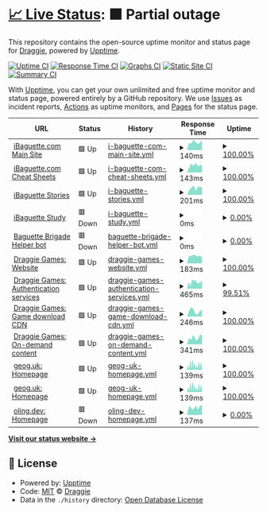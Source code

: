 # [📈 Live Status](https://status.mon.ibaguette.com): <!--live status--> **🟧 Partial outage**

This repository contains the open-source uptime monitor and status page for [Draggie](ibaguette.com), powered by [Upptime](https://github.com/upptime/upptime).

[![Uptime CI](https://github.com/Draggie306/UptimeStatus/workflows/Uptime%20CI/badge.svg)](https://github.com/Draggie306/UptimeStatus/actions?query=workflow%3A%22Uptime+CI%22)
[![Response Time CI](https://github.com/Draggie306/UptimeStatus/workflows/Response%20Time%20CI/badge.svg)](https://github.com/Draggie306/UptimeStatus/actions?query=workflow%3A%22Response+Time+CI%22)
[![Graphs CI](https://github.com/Draggie306/UptimeStatus/workflows/Graphs%20CI/badge.svg)](https://github.com/Draggie306/UptimeStatus/actions?query=workflow%3A%22Graphs+CI%22)
[![Static Site CI](https://github.com/Draggie306/UptimeStatus/workflows/Static%20Site%20CI/badge.svg)](https://github.com/Draggie306/UptimeStatus/actions?query=workflow%3A%22Static+Site+CI%22)
[![Summary CI](https://github.com/Draggie306/UptimeStatus/workflows/Summary%20CI/badge.svg)](https://github.com/Draggie306/UptimeStatus/actions?query=workflow%3A%22Summary+CI%22)

With [Upptime](https://upptime.js.org), you can get your own unlimited and free uptime monitor and status page, powered entirely by a GitHub repository. We use [Issues](https://github.com/Draggie306/UptimeStatus/issues) as incident reports, [Actions](https://github.com/Draggie306/UptimeStatus/actions) as uptime monitors, and [Pages](https://status.mon.ibaguette.com) for the status page.

<!--start: status pages-->
<!-- This summary is generated by Upptime (https://github.com/upptime/upptime) -->
<!-- Do not edit this manually, your changes will be overwritten -->
<!-- prettier-ignore -->
| URL | Status | History | Response Time | Uptime |
| --- | ------ | ------- | ------------- | ------ |
| <img alt="" src="https://www.ibaguette.com/favicon.ico" height="13"> [iBaguette.com Main Site](https://www.ibaguette.com) | 🟩 Up | [i-baguette-com-main-site.yml](https://github.com/Draggie306/UptimeStatus/commits/HEAD/history/i-baguette-com-main-site.yml) | <details><summary><img alt="Response time graph" src="./graphs/i-baguette-com-main-site/response-time-week.png" height="20"> 140ms</summary><br><a href="https://status.ibaguette.com/history/i-baguette-com-main-site"><img alt="Response time 147" src="https://img.shields.io/endpoint?url=https%3A%2F%2Fraw.githubusercontent.com%2FDraggie306%2FUptimeStatus%2FHEAD%2Fapi%2Fi-baguette-com-main-site%2Fresponse-time.json"></a><br><a href="https://status.ibaguette.com/history/i-baguette-com-main-site"><img alt="24-hour response time 173" src="https://img.shields.io/endpoint?url=https%3A%2F%2Fraw.githubusercontent.com%2FDraggie306%2FUptimeStatus%2FHEAD%2Fapi%2Fi-baguette-com-main-site%2Fresponse-time-day.json"></a><br><a href="https://status.ibaguette.com/history/i-baguette-com-main-site"><img alt="7-day response time 140" src="https://img.shields.io/endpoint?url=https%3A%2F%2Fraw.githubusercontent.com%2FDraggie306%2FUptimeStatus%2FHEAD%2Fapi%2Fi-baguette-com-main-site%2Fresponse-time-week.json"></a><br><a href="https://status.ibaguette.com/history/i-baguette-com-main-site"><img alt="30-day response time 206" src="https://img.shields.io/endpoint?url=https%3A%2F%2Fraw.githubusercontent.com%2FDraggie306%2FUptimeStatus%2FHEAD%2Fapi%2Fi-baguette-com-main-site%2Fresponse-time-month.json"></a><br><a href="https://status.ibaguette.com/history/i-baguette-com-main-site"><img alt="1-year response time 144" src="https://img.shields.io/endpoint?url=https%3A%2F%2Fraw.githubusercontent.com%2FDraggie306%2FUptimeStatus%2FHEAD%2Fapi%2Fi-baguette-com-main-site%2Fresponse-time-year.json"></a></details> | <details><summary><a href="https://status.ibaguette.com/history/i-baguette-com-main-site">100.00%</a></summary><a href="https://status.ibaguette.com/history/i-baguette-com-main-site"><img alt="All-time uptime 99.75%" src="https://img.shields.io/endpoint?url=https%3A%2F%2Fraw.githubusercontent.com%2FDraggie306%2FUptimeStatus%2FHEAD%2Fapi%2Fi-baguette-com-main-site%2Fuptime.json"></a><br><a href="https://status.ibaguette.com/history/i-baguette-com-main-site"><img alt="24-hour uptime 100.00%" src="https://img.shields.io/endpoint?url=https%3A%2F%2Fraw.githubusercontent.com%2FDraggie306%2FUptimeStatus%2FHEAD%2Fapi%2Fi-baguette-com-main-site%2Fuptime-day.json"></a><br><a href="https://status.ibaguette.com/history/i-baguette-com-main-site"><img alt="7-day uptime 100.00%" src="https://img.shields.io/endpoint?url=https%3A%2F%2Fraw.githubusercontent.com%2FDraggie306%2FUptimeStatus%2FHEAD%2Fapi%2Fi-baguette-com-main-site%2Fuptime-week.json"></a><br><a href="https://status.ibaguette.com/history/i-baguette-com-main-site"><img alt="30-day uptime 100.00%" src="https://img.shields.io/endpoint?url=https%3A%2F%2Fraw.githubusercontent.com%2FDraggie306%2FUptimeStatus%2FHEAD%2Fapi%2Fi-baguette-com-main-site%2Fuptime-month.json"></a><br><a href="https://status.ibaguette.com/history/i-baguette-com-main-site"><img alt="1-year uptime 99.34%" src="https://img.shields.io/endpoint?url=https%3A%2F%2Fraw.githubusercontent.com%2FDraggie306%2FUptimeStatus%2FHEAD%2Fapi%2Fi-baguette-com-main-site%2Fuptime-year.json"></a></details>
| <img alt="" src="https://icons.duckduckgo.com/ip3/ibaguette.com.ico" height="13"> [iBaguette.com Cheat Sheets](https://ibaguette.com/cheatsheets) | 🟩 Up | [i-baguette-com-cheat-sheets.yml](https://github.com/Draggie306/UptimeStatus/commits/HEAD/history/i-baguette-com-cheat-sheets.yml) | <details><summary><img alt="Response time graph" src="./graphs/i-baguette-com-cheat-sheets/response-time-week.png" height="20"> 143ms</summary><br><a href="https://status.ibaguette.com/history/i-baguette-com-cheat-sheets"><img alt="Response time 181" src="https://img.shields.io/endpoint?url=https%3A%2F%2Fraw.githubusercontent.com%2FDraggie306%2FUptimeStatus%2FHEAD%2Fapi%2Fi-baguette-com-cheat-sheets%2Fresponse-time.json"></a><br><a href="https://status.ibaguette.com/history/i-baguette-com-cheat-sheets"><img alt="24-hour response time 152" src="https://img.shields.io/endpoint?url=https%3A%2F%2Fraw.githubusercontent.com%2FDraggie306%2FUptimeStatus%2FHEAD%2Fapi%2Fi-baguette-com-cheat-sheets%2Fresponse-time-day.json"></a><br><a href="https://status.ibaguette.com/history/i-baguette-com-cheat-sheets"><img alt="7-day response time 143" src="https://img.shields.io/endpoint?url=https%3A%2F%2Fraw.githubusercontent.com%2FDraggie306%2FUptimeStatus%2FHEAD%2Fapi%2Fi-baguette-com-cheat-sheets%2Fresponse-time-week.json"></a><br><a href="https://status.ibaguette.com/history/i-baguette-com-cheat-sheets"><img alt="30-day response time 182" src="https://img.shields.io/endpoint?url=https%3A%2F%2Fraw.githubusercontent.com%2FDraggie306%2FUptimeStatus%2FHEAD%2Fapi%2Fi-baguette-com-cheat-sheets%2Fresponse-time-month.json"></a><br><a href="https://status.ibaguette.com/history/i-baguette-com-cheat-sheets"><img alt="1-year response time 181" src="https://img.shields.io/endpoint?url=https%3A%2F%2Fraw.githubusercontent.com%2FDraggie306%2FUptimeStatus%2FHEAD%2Fapi%2Fi-baguette-com-cheat-sheets%2Fresponse-time-year.json"></a></details> | <details><summary><a href="https://status.ibaguette.com/history/i-baguette-com-cheat-sheets">100.00%</a></summary><a href="https://status.ibaguette.com/history/i-baguette-com-cheat-sheets"><img alt="All-time uptime 100.00%" src="https://img.shields.io/endpoint?url=https%3A%2F%2Fraw.githubusercontent.com%2FDraggie306%2FUptimeStatus%2FHEAD%2Fapi%2Fi-baguette-com-cheat-sheets%2Fuptime.json"></a><br><a href="https://status.ibaguette.com/history/i-baguette-com-cheat-sheets"><img alt="24-hour uptime 100.00%" src="https://img.shields.io/endpoint?url=https%3A%2F%2Fraw.githubusercontent.com%2FDraggie306%2FUptimeStatus%2FHEAD%2Fapi%2Fi-baguette-com-cheat-sheets%2Fuptime-day.json"></a><br><a href="https://status.ibaguette.com/history/i-baguette-com-cheat-sheets"><img alt="7-day uptime 100.00%" src="https://img.shields.io/endpoint?url=https%3A%2F%2Fraw.githubusercontent.com%2FDraggie306%2FUptimeStatus%2FHEAD%2Fapi%2Fi-baguette-com-cheat-sheets%2Fuptime-week.json"></a><br><a href="https://status.ibaguette.com/history/i-baguette-com-cheat-sheets"><img alt="30-day uptime 100.00%" src="https://img.shields.io/endpoint?url=https%3A%2F%2Fraw.githubusercontent.com%2FDraggie306%2FUptimeStatus%2FHEAD%2Fapi%2Fi-baguette-com-cheat-sheets%2Fuptime-month.json"></a><br><a href="https://status.ibaguette.com/history/i-baguette-com-cheat-sheets"><img alt="1-year uptime 100.00%" src="https://img.shields.io/endpoint?url=https%3A%2F%2Fraw.githubusercontent.com%2FDraggie306%2FUptimeStatus%2FHEAD%2Fapi%2Fi-baguette-com-cheat-sheets%2Fuptime-year.json"></a></details>
| <img alt="" src="https://icons.duckduckgo.com/ip3/stories.ibaguette.com.ico" height="13"> [iBaguette Stories](https://stories.ibaguette.com) | 🟩 Up | [i-baguette-stories.yml](https://github.com/Draggie306/UptimeStatus/commits/HEAD/history/i-baguette-stories.yml) | <details><summary><img alt="Response time graph" src="./graphs/i-baguette-stories/response-time-week.png" height="20"> 201ms</summary><br><a href="https://status.ibaguette.com/history/i-baguette-stories"><img alt="Response time 187" src="https://img.shields.io/endpoint?url=https%3A%2F%2Fraw.githubusercontent.com%2FDraggie306%2FUptimeStatus%2FHEAD%2Fapi%2Fi-baguette-stories%2Fresponse-time.json"></a><br><a href="https://status.ibaguette.com/history/i-baguette-stories"><img alt="24-hour response time 217" src="https://img.shields.io/endpoint?url=https%3A%2F%2Fraw.githubusercontent.com%2FDraggie306%2FUptimeStatus%2FHEAD%2Fapi%2Fi-baguette-stories%2Fresponse-time-day.json"></a><br><a href="https://status.ibaguette.com/history/i-baguette-stories"><img alt="7-day response time 201" src="https://img.shields.io/endpoint?url=https%3A%2F%2Fraw.githubusercontent.com%2FDraggie306%2FUptimeStatus%2FHEAD%2Fapi%2Fi-baguette-stories%2Fresponse-time-week.json"></a><br><a href="https://status.ibaguette.com/history/i-baguette-stories"><img alt="30-day response time 199" src="https://img.shields.io/endpoint?url=https%3A%2F%2Fraw.githubusercontent.com%2FDraggie306%2FUptimeStatus%2FHEAD%2Fapi%2Fi-baguette-stories%2Fresponse-time-month.json"></a><br><a href="https://status.ibaguette.com/history/i-baguette-stories"><img alt="1-year response time 187" src="https://img.shields.io/endpoint?url=https%3A%2F%2Fraw.githubusercontent.com%2FDraggie306%2FUptimeStatus%2FHEAD%2Fapi%2Fi-baguette-stories%2Fresponse-time-year.json"></a></details> | <details><summary><a href="https://status.ibaguette.com/history/i-baguette-stories">100.00%</a></summary><a href="https://status.ibaguette.com/history/i-baguette-stories"><img alt="All-time uptime 100.00%" src="https://img.shields.io/endpoint?url=https%3A%2F%2Fraw.githubusercontent.com%2FDraggie306%2FUptimeStatus%2FHEAD%2Fapi%2Fi-baguette-stories%2Fuptime.json"></a><br><a href="https://status.ibaguette.com/history/i-baguette-stories"><img alt="24-hour uptime 100.00%" src="https://img.shields.io/endpoint?url=https%3A%2F%2Fraw.githubusercontent.com%2FDraggie306%2FUptimeStatus%2FHEAD%2Fapi%2Fi-baguette-stories%2Fuptime-day.json"></a><br><a href="https://status.ibaguette.com/history/i-baguette-stories"><img alt="7-day uptime 100.00%" src="https://img.shields.io/endpoint?url=https%3A%2F%2Fraw.githubusercontent.com%2FDraggie306%2FUptimeStatus%2FHEAD%2Fapi%2Fi-baguette-stories%2Fuptime-week.json"></a><br><a href="https://status.ibaguette.com/history/i-baguette-stories"><img alt="30-day uptime 100.00%" src="https://img.shields.io/endpoint?url=https%3A%2F%2Fraw.githubusercontent.com%2FDraggie306%2FUptimeStatus%2FHEAD%2Fapi%2Fi-baguette-stories%2Fuptime-month.json"></a><br><a href="https://status.ibaguette.com/history/i-baguette-stories"><img alt="1-year uptime 100.00%" src="https://img.shields.io/endpoint?url=https%3A%2F%2Fraw.githubusercontent.com%2FDraggie306%2FUptimeStatus%2FHEAD%2Fapi%2Fi-baguette-stories%2Fuptime-year.json"></a></details>
| <img alt="" src="https://icons.duckduckgo.com/ip3/study.ibaguette.com.ico" height="13"> [iBaguette Study](https://study.ibaguette.com) | 🟥 Down | [i-baguette-study.yml](https://github.com/Draggie306/UptimeStatus/commits/HEAD/history/i-baguette-study.yml) | <details><summary><img alt="Response time graph" src="./graphs/i-baguette-study/response-time-week.png" height="20"> 0ms</summary><br><a href="https://status.ibaguette.com/history/i-baguette-study"><img alt="Response time 0" src="https://img.shields.io/endpoint?url=https%3A%2F%2Fraw.githubusercontent.com%2FDraggie306%2FUptimeStatus%2FHEAD%2Fapi%2Fi-baguette-study%2Fresponse-time.json"></a><br><a href="https://status.ibaguette.com/history/i-baguette-study"><img alt="24-hour response time 0" src="https://img.shields.io/endpoint?url=https%3A%2F%2Fraw.githubusercontent.com%2FDraggie306%2FUptimeStatus%2FHEAD%2Fapi%2Fi-baguette-study%2Fresponse-time-day.json"></a><br><a href="https://status.ibaguette.com/history/i-baguette-study"><img alt="7-day response time 0" src="https://img.shields.io/endpoint?url=https%3A%2F%2Fraw.githubusercontent.com%2FDraggie306%2FUptimeStatus%2FHEAD%2Fapi%2Fi-baguette-study%2Fresponse-time-week.json"></a><br><a href="https://status.ibaguette.com/history/i-baguette-study"><img alt="30-day response time 0" src="https://img.shields.io/endpoint?url=https%3A%2F%2Fraw.githubusercontent.com%2FDraggie306%2FUptimeStatus%2FHEAD%2Fapi%2Fi-baguette-study%2Fresponse-time-month.json"></a><br><a href="https://status.ibaguette.com/history/i-baguette-study"><img alt="1-year response time 0" src="https://img.shields.io/endpoint?url=https%3A%2F%2Fraw.githubusercontent.com%2FDraggie306%2FUptimeStatus%2FHEAD%2Fapi%2Fi-baguette-study%2Fresponse-time-year.json"></a></details> | <details><summary><a href="https://status.ibaguette.com/history/i-baguette-study">0.00%</a></summary><a href="https://status.ibaguette.com/history/i-baguette-study"><img alt="All-time uptime 0.00%" src="https://img.shields.io/endpoint?url=https%3A%2F%2Fraw.githubusercontent.com%2FDraggie306%2FUptimeStatus%2FHEAD%2Fapi%2Fi-baguette-study%2Fuptime.json"></a><br><a href="https://status.ibaguette.com/history/i-baguette-study"><img alt="24-hour uptime 0.00%" src="https://img.shields.io/endpoint?url=https%3A%2F%2Fraw.githubusercontent.com%2FDraggie306%2FUptimeStatus%2FHEAD%2Fapi%2Fi-baguette-study%2Fuptime-day.json"></a><br><a href="https://status.ibaguette.com/history/i-baguette-study"><img alt="7-day uptime 0.00%" src="https://img.shields.io/endpoint?url=https%3A%2F%2Fraw.githubusercontent.com%2FDraggie306%2FUptimeStatus%2FHEAD%2Fapi%2Fi-baguette-study%2Fuptime-week.json"></a><br><a href="https://status.ibaguette.com/history/i-baguette-study"><img alt="30-day uptime 1.38%" src="https://img.shields.io/endpoint?url=https%3A%2F%2Fraw.githubusercontent.com%2FDraggie306%2FUptimeStatus%2FHEAD%2Fapi%2Fi-baguette-study%2Fuptime-month.json"></a><br><a href="https://status.ibaguette.com/history/i-baguette-study"><img alt="1-year uptime 0.00%" src="https://img.shields.io/endpoint?url=https%3A%2F%2Fraw.githubusercontent.com%2FDraggie306%2FUptimeStatus%2FHEAD%2Fapi%2Fi-baguette-study%2Fuptime-year.json"></a></details>
| <img alt="" src="https://icons.duckduckgo.com/ip3/brigaders-stats.ibaguette.com.ico" height="13"> [Baguette Brigade Helper bot](https://brigaders-stats.ibaguette.com) | 🟥 Down | [baguette-brigade-helper-bot.yml](https://github.com/Draggie306/UptimeStatus/commits/HEAD/history/baguette-brigade-helper-bot.yml) | <details><summary><img alt="Response time graph" src="./graphs/baguette-brigade-helper-bot/response-time-week.png" height="20"> 0ms</summary><br><a href="https://status.ibaguette.com/history/baguette-brigade-helper-bot"><img alt="Response time 0" src="https://img.shields.io/endpoint?url=https%3A%2F%2Fraw.githubusercontent.com%2FDraggie306%2FUptimeStatus%2FHEAD%2Fapi%2Fbaguette-brigade-helper-bot%2Fresponse-time.json"></a><br><a href="https://status.ibaguette.com/history/baguette-brigade-helper-bot"><img alt="24-hour response time 0" src="https://img.shields.io/endpoint?url=https%3A%2F%2Fraw.githubusercontent.com%2FDraggie306%2FUptimeStatus%2FHEAD%2Fapi%2Fbaguette-brigade-helper-bot%2Fresponse-time-day.json"></a><br><a href="https://status.ibaguette.com/history/baguette-brigade-helper-bot"><img alt="7-day response time 0" src="https://img.shields.io/endpoint?url=https%3A%2F%2Fraw.githubusercontent.com%2FDraggie306%2FUptimeStatus%2FHEAD%2Fapi%2Fbaguette-brigade-helper-bot%2Fresponse-time-week.json"></a><br><a href="https://status.ibaguette.com/history/baguette-brigade-helper-bot"><img alt="30-day response time 0" src="https://img.shields.io/endpoint?url=https%3A%2F%2Fraw.githubusercontent.com%2FDraggie306%2FUptimeStatus%2FHEAD%2Fapi%2Fbaguette-brigade-helper-bot%2Fresponse-time-month.json"></a><br><a href="https://status.ibaguette.com/history/baguette-brigade-helper-bot"><img alt="1-year response time 0" src="https://img.shields.io/endpoint?url=https%3A%2F%2Fraw.githubusercontent.com%2FDraggie306%2FUptimeStatus%2FHEAD%2Fapi%2Fbaguette-brigade-helper-bot%2Fresponse-time-year.json"></a></details> | <details><summary><a href="https://status.ibaguette.com/history/baguette-brigade-helper-bot">0.00%</a></summary><a href="https://status.ibaguette.com/history/baguette-brigade-helper-bot"><img alt="All-time uptime 0.00%" src="https://img.shields.io/endpoint?url=https%3A%2F%2Fraw.githubusercontent.com%2FDraggie306%2FUptimeStatus%2FHEAD%2Fapi%2Fbaguette-brigade-helper-bot%2Fuptime.json"></a><br><a href="https://status.ibaguette.com/history/baguette-brigade-helper-bot"><img alt="24-hour uptime 0.00%" src="https://img.shields.io/endpoint?url=https%3A%2F%2Fraw.githubusercontent.com%2FDraggie306%2FUptimeStatus%2FHEAD%2Fapi%2Fbaguette-brigade-helper-bot%2Fuptime-day.json"></a><br><a href="https://status.ibaguette.com/history/baguette-brigade-helper-bot"><img alt="7-day uptime 0.00%" src="https://img.shields.io/endpoint?url=https%3A%2F%2Fraw.githubusercontent.com%2FDraggie306%2FUptimeStatus%2FHEAD%2Fapi%2Fbaguette-brigade-helper-bot%2Fuptime-week.json"></a><br><a href="https://status.ibaguette.com/history/baguette-brigade-helper-bot"><img alt="30-day uptime 1.38%" src="https://img.shields.io/endpoint?url=https%3A%2F%2Fraw.githubusercontent.com%2FDraggie306%2FUptimeStatus%2FHEAD%2Fapi%2Fbaguette-brigade-helper-bot%2Fuptime-month.json"></a><br><a href="https://status.ibaguette.com/history/baguette-brigade-helper-bot"><img alt="1-year uptime 0.00%" src="https://img.shields.io/endpoint?url=https%3A%2F%2Fraw.githubusercontent.com%2FDraggie306%2FUptimeStatus%2FHEAD%2Fapi%2Fbaguette-brigade-helper-bot%2Fuptime-year.json"></a></details>
| <img alt="" src="https://icons.duckduckgo.com/ip3/alpha.draggiegames.com.ico" height="13"> [Draggie Games: Website](https://alpha.draggiegames.com) | 🟩 Up | [draggie-games-website.yml](https://github.com/Draggie306/UptimeStatus/commits/HEAD/history/draggie-games-website.yml) | <details><summary><img alt="Response time graph" src="./graphs/draggie-games-website/response-time-week.png" height="20"> 183ms</summary><br><a href="https://status.ibaguette.com/history/draggie-games-website"><img alt="Response time 184" src="https://img.shields.io/endpoint?url=https%3A%2F%2Fraw.githubusercontent.com%2FDraggie306%2FUptimeStatus%2FHEAD%2Fapi%2Fdraggie-games-website%2Fresponse-time.json"></a><br><a href="https://status.ibaguette.com/history/draggie-games-website"><img alt="24-hour response time 144" src="https://img.shields.io/endpoint?url=https%3A%2F%2Fraw.githubusercontent.com%2FDraggie306%2FUptimeStatus%2FHEAD%2Fapi%2Fdraggie-games-website%2Fresponse-time-day.json"></a><br><a href="https://status.ibaguette.com/history/draggie-games-website"><img alt="7-day response time 183" src="https://img.shields.io/endpoint?url=https%3A%2F%2Fraw.githubusercontent.com%2FDraggie306%2FUptimeStatus%2FHEAD%2Fapi%2Fdraggie-games-website%2Fresponse-time-week.json"></a><br><a href="https://status.ibaguette.com/history/draggie-games-website"><img alt="30-day response time 189" src="https://img.shields.io/endpoint?url=https%3A%2F%2Fraw.githubusercontent.com%2FDraggie306%2FUptimeStatus%2FHEAD%2Fapi%2Fdraggie-games-website%2Fresponse-time-month.json"></a><br><a href="https://status.ibaguette.com/history/draggie-games-website"><img alt="1-year response time 184" src="https://img.shields.io/endpoint?url=https%3A%2F%2Fraw.githubusercontent.com%2FDraggie306%2FUptimeStatus%2FHEAD%2Fapi%2Fdraggie-games-website%2Fresponse-time-year.json"></a></details> | <details><summary><a href="https://status.ibaguette.com/history/draggie-games-website">100.00%</a></summary><a href="https://status.ibaguette.com/history/draggie-games-website"><img alt="All-time uptime 100.00%" src="https://img.shields.io/endpoint?url=https%3A%2F%2Fraw.githubusercontent.com%2FDraggie306%2FUptimeStatus%2FHEAD%2Fapi%2Fdraggie-games-website%2Fuptime.json"></a><br><a href="https://status.ibaguette.com/history/draggie-games-website"><img alt="24-hour uptime 100.00%" src="https://img.shields.io/endpoint?url=https%3A%2F%2Fraw.githubusercontent.com%2FDraggie306%2FUptimeStatus%2FHEAD%2Fapi%2Fdraggie-games-website%2Fuptime-day.json"></a><br><a href="https://status.ibaguette.com/history/draggie-games-website"><img alt="7-day uptime 100.00%" src="https://img.shields.io/endpoint?url=https%3A%2F%2Fraw.githubusercontent.com%2FDraggie306%2FUptimeStatus%2FHEAD%2Fapi%2Fdraggie-games-website%2Fuptime-week.json"></a><br><a href="https://status.ibaguette.com/history/draggie-games-website"><img alt="30-day uptime 100.00%" src="https://img.shields.io/endpoint?url=https%3A%2F%2Fraw.githubusercontent.com%2FDraggie306%2FUptimeStatus%2FHEAD%2Fapi%2Fdraggie-games-website%2Fuptime-month.json"></a><br><a href="https://status.ibaguette.com/history/draggie-games-website"><img alt="1-year uptime 100.00%" src="https://img.shields.io/endpoint?url=https%3A%2F%2Fraw.githubusercontent.com%2FDraggie306%2FUptimeStatus%2FHEAD%2Fapi%2Fdraggie-games-website%2Fuptime-year.json"></a></details>
| <img alt="" src="https://icons.duckduckgo.com/ip3/client.draggie.games.ico" height="13"> [Draggie Games: Authentication services](https://client.draggie.games) | 🟩 Up | [draggie-games-authentication-services.yml](https://github.com/Draggie306/UptimeStatus/commits/HEAD/history/draggie-games-authentication-services.yml) | <details><summary><img alt="Response time graph" src="./graphs/draggie-games-authentication-services/response-time-week.png" height="20"> 465ms</summary><br><a href="https://status.ibaguette.com/history/draggie-games-authentication-services"><img alt="Response time 715" src="https://img.shields.io/endpoint?url=https%3A%2F%2Fraw.githubusercontent.com%2FDraggie306%2FUptimeStatus%2FHEAD%2Fapi%2Fdraggie-games-authentication-services%2Fresponse-time.json"></a><br><a href="https://status.ibaguette.com/history/draggie-games-authentication-services"><img alt="24-hour response time 602" src="https://img.shields.io/endpoint?url=https%3A%2F%2Fraw.githubusercontent.com%2FDraggie306%2FUptimeStatus%2FHEAD%2Fapi%2Fdraggie-games-authentication-services%2Fresponse-time-day.json"></a><br><a href="https://status.ibaguette.com/history/draggie-games-authentication-services"><img alt="7-day response time 465" src="https://img.shields.io/endpoint?url=https%3A%2F%2Fraw.githubusercontent.com%2FDraggie306%2FUptimeStatus%2FHEAD%2Fapi%2Fdraggie-games-authentication-services%2Fresponse-time-week.json"></a><br><a href="https://status.ibaguette.com/history/draggie-games-authentication-services"><img alt="30-day response time 659" src="https://img.shields.io/endpoint?url=https%3A%2F%2Fraw.githubusercontent.com%2FDraggie306%2FUptimeStatus%2FHEAD%2Fapi%2Fdraggie-games-authentication-services%2Fresponse-time-month.json"></a><br><a href="https://status.ibaguette.com/history/draggie-games-authentication-services"><img alt="1-year response time 715" src="https://img.shields.io/endpoint?url=https%3A%2F%2Fraw.githubusercontent.com%2FDraggie306%2FUptimeStatus%2FHEAD%2Fapi%2Fdraggie-games-authentication-services%2Fresponse-time-year.json"></a></details> | <details><summary><a href="https://status.ibaguette.com/history/draggie-games-authentication-services">99.51%</a></summary><a href="https://status.ibaguette.com/history/draggie-games-authentication-services"><img alt="All-time uptime 50.66%" src="https://img.shields.io/endpoint?url=https%3A%2F%2Fraw.githubusercontent.com%2FDraggie306%2FUptimeStatus%2FHEAD%2Fapi%2Fdraggie-games-authentication-services%2Fuptime.json"></a><br><a href="https://status.ibaguette.com/history/draggie-games-authentication-services"><img alt="24-hour uptime 100.00%" src="https://img.shields.io/endpoint?url=https%3A%2F%2Fraw.githubusercontent.com%2FDraggie306%2FUptimeStatus%2FHEAD%2Fapi%2Fdraggie-games-authentication-services%2Fuptime-day.json"></a><br><a href="https://status.ibaguette.com/history/draggie-games-authentication-services"><img alt="7-day uptime 99.51%" src="https://img.shields.io/endpoint?url=https%3A%2F%2Fraw.githubusercontent.com%2FDraggie306%2FUptimeStatus%2FHEAD%2Fapi%2Fdraggie-games-authentication-services%2Fuptime-week.json"></a><br><a href="https://status.ibaguette.com/history/draggie-games-authentication-services"><img alt="30-day uptime 67.27%" src="https://img.shields.io/endpoint?url=https%3A%2F%2Fraw.githubusercontent.com%2FDraggie306%2FUptimeStatus%2FHEAD%2Fapi%2Fdraggie-games-authentication-services%2Fuptime-month.json"></a><br><a href="https://status.ibaguette.com/history/draggie-games-authentication-services"><img alt="1-year uptime 50.66%" src="https://img.shields.io/endpoint?url=https%3A%2F%2Fraw.githubusercontent.com%2FDraggie306%2FUptimeStatus%2FHEAD%2Fapi%2Fdraggie-games-authentication-services%2Fuptime-year.json"></a></details>
| <img alt="" src="https://icons.duckduckgo.com/ip3/draggiegames-content-library-euwest0002-prod.draggie.games.ico" height="13"> [Draggie Games: Game download CDN](https://draggiegames-content-library-euwest0002-prod.draggie.games/tools_test.txt) | 🟩 Up | [draggie-games-game-download-cdn.yml](https://github.com/Draggie306/UptimeStatus/commits/HEAD/history/draggie-games-game-download-cdn.yml) | <details><summary><img alt="Response time graph" src="./graphs/draggie-games-game-download-cdn/response-time-week.png" height="20"> 246ms</summary><br><a href="https://status.ibaguette.com/history/draggie-games-game-download-cdn"><img alt="Response time 255" src="https://img.shields.io/endpoint?url=https%3A%2F%2Fraw.githubusercontent.com%2FDraggie306%2FUptimeStatus%2FHEAD%2Fapi%2Fdraggie-games-game-download-cdn%2Fresponse-time.json"></a><br><a href="https://status.ibaguette.com/history/draggie-games-game-download-cdn"><img alt="24-hour response time 288" src="https://img.shields.io/endpoint?url=https%3A%2F%2Fraw.githubusercontent.com%2FDraggie306%2FUptimeStatus%2FHEAD%2Fapi%2Fdraggie-games-game-download-cdn%2Fresponse-time-day.json"></a><br><a href="https://status.ibaguette.com/history/draggie-games-game-download-cdn"><img alt="7-day response time 246" src="https://img.shields.io/endpoint?url=https%3A%2F%2Fraw.githubusercontent.com%2FDraggie306%2FUptimeStatus%2FHEAD%2Fapi%2Fdraggie-games-game-download-cdn%2Fresponse-time-week.json"></a><br><a href="https://status.ibaguette.com/history/draggie-games-game-download-cdn"><img alt="30-day response time 251" src="https://img.shields.io/endpoint?url=https%3A%2F%2Fraw.githubusercontent.com%2FDraggie306%2FUptimeStatus%2FHEAD%2Fapi%2Fdraggie-games-game-download-cdn%2Fresponse-time-month.json"></a><br><a href="https://status.ibaguette.com/history/draggie-games-game-download-cdn"><img alt="1-year response time 255" src="https://img.shields.io/endpoint?url=https%3A%2F%2Fraw.githubusercontent.com%2FDraggie306%2FUptimeStatus%2FHEAD%2Fapi%2Fdraggie-games-game-download-cdn%2Fresponse-time-year.json"></a></details> | <details><summary><a href="https://status.ibaguette.com/history/draggie-games-game-download-cdn">100.00%</a></summary><a href="https://status.ibaguette.com/history/draggie-games-game-download-cdn"><img alt="All-time uptime 100.00%" src="https://img.shields.io/endpoint?url=https%3A%2F%2Fraw.githubusercontent.com%2FDraggie306%2FUptimeStatus%2FHEAD%2Fapi%2Fdraggie-games-game-download-cdn%2Fuptime.json"></a><br><a href="https://status.ibaguette.com/history/draggie-games-game-download-cdn"><img alt="24-hour uptime 100.00%" src="https://img.shields.io/endpoint?url=https%3A%2F%2Fraw.githubusercontent.com%2FDraggie306%2FUptimeStatus%2FHEAD%2Fapi%2Fdraggie-games-game-download-cdn%2Fuptime-day.json"></a><br><a href="https://status.ibaguette.com/history/draggie-games-game-download-cdn"><img alt="7-day uptime 100.00%" src="https://img.shields.io/endpoint?url=https%3A%2F%2Fraw.githubusercontent.com%2FDraggie306%2FUptimeStatus%2FHEAD%2Fapi%2Fdraggie-games-game-download-cdn%2Fuptime-week.json"></a><br><a href="https://status.ibaguette.com/history/draggie-games-game-download-cdn"><img alt="30-day uptime 100.00%" src="https://img.shields.io/endpoint?url=https%3A%2F%2Fraw.githubusercontent.com%2FDraggie306%2FUptimeStatus%2FHEAD%2Fapi%2Fdraggie-games-game-download-cdn%2Fuptime-month.json"></a><br><a href="https://status.ibaguette.com/history/draggie-games-game-download-cdn"><img alt="1-year uptime 100.00%" src="https://img.shields.io/endpoint?url=https%3A%2F%2Fraw.githubusercontent.com%2FDraggie306%2FUptimeStatus%2FHEAD%2Fapi%2Fdraggie-games-game-download-cdn%2Fuptime-year.json"></a></details>
| <img alt="" src="https://icons.duckduckgo.com/ip3/assets.draggie.games.ico" height="13"> [Draggie Games: On-demand content](https://assets.draggie.games/tools_test.txt) | 🟩 Up | [draggie-games-on-demand-content.yml](https://github.com/Draggie306/UptimeStatus/commits/HEAD/history/draggie-games-on-demand-content.yml) | <details><summary><img alt="Response time graph" src="./graphs/draggie-games-on-demand-content/response-time-week.png" height="20"> 341ms</summary><br><a href="https://status.ibaguette.com/history/draggie-games-on-demand-content"><img alt="Response time 435" src="https://img.shields.io/endpoint?url=https%3A%2F%2Fraw.githubusercontent.com%2FDraggie306%2FUptimeStatus%2FHEAD%2Fapi%2Fdraggie-games-on-demand-content%2Fresponse-time.json"></a><br><a href="https://status.ibaguette.com/history/draggie-games-on-demand-content"><img alt="24-hour response time 488" src="https://img.shields.io/endpoint?url=https%3A%2F%2Fraw.githubusercontent.com%2FDraggie306%2FUptimeStatus%2FHEAD%2Fapi%2Fdraggie-games-on-demand-content%2Fresponse-time-day.json"></a><br><a href="https://status.ibaguette.com/history/draggie-games-on-demand-content"><img alt="7-day response time 341" src="https://img.shields.io/endpoint?url=https%3A%2F%2Fraw.githubusercontent.com%2FDraggie306%2FUptimeStatus%2FHEAD%2Fapi%2Fdraggie-games-on-demand-content%2Fresponse-time-week.json"></a><br><a href="https://status.ibaguette.com/history/draggie-games-on-demand-content"><img alt="30-day response time 439" src="https://img.shields.io/endpoint?url=https%3A%2F%2Fraw.githubusercontent.com%2FDraggie306%2FUptimeStatus%2FHEAD%2Fapi%2Fdraggie-games-on-demand-content%2Fresponse-time-month.json"></a><br><a href="https://status.ibaguette.com/history/draggie-games-on-demand-content"><img alt="1-year response time 435" src="https://img.shields.io/endpoint?url=https%3A%2F%2Fraw.githubusercontent.com%2FDraggie306%2FUptimeStatus%2FHEAD%2Fapi%2Fdraggie-games-on-demand-content%2Fresponse-time-year.json"></a></details> | <details><summary><a href="https://status.ibaguette.com/history/draggie-games-on-demand-content">100.00%</a></summary><a href="https://status.ibaguette.com/history/draggie-games-on-demand-content"><img alt="All-time uptime 100.00%" src="https://img.shields.io/endpoint?url=https%3A%2F%2Fraw.githubusercontent.com%2FDraggie306%2FUptimeStatus%2FHEAD%2Fapi%2Fdraggie-games-on-demand-content%2Fuptime.json"></a><br><a href="https://status.ibaguette.com/history/draggie-games-on-demand-content"><img alt="24-hour uptime 100.00%" src="https://img.shields.io/endpoint?url=https%3A%2F%2Fraw.githubusercontent.com%2FDraggie306%2FUptimeStatus%2FHEAD%2Fapi%2Fdraggie-games-on-demand-content%2Fuptime-day.json"></a><br><a href="https://status.ibaguette.com/history/draggie-games-on-demand-content"><img alt="7-day uptime 100.00%" src="https://img.shields.io/endpoint?url=https%3A%2F%2Fraw.githubusercontent.com%2FDraggie306%2FUptimeStatus%2FHEAD%2Fapi%2Fdraggie-games-on-demand-content%2Fuptime-week.json"></a><br><a href="https://status.ibaguette.com/history/draggie-games-on-demand-content"><img alt="30-day uptime 100.00%" src="https://img.shields.io/endpoint?url=https%3A%2F%2Fraw.githubusercontent.com%2FDraggie306%2FUptimeStatus%2FHEAD%2Fapi%2Fdraggie-games-on-demand-content%2Fuptime-month.json"></a><br><a href="https://status.ibaguette.com/history/draggie-games-on-demand-content"><img alt="1-year uptime 100.00%" src="https://img.shields.io/endpoint?url=https%3A%2F%2Fraw.githubusercontent.com%2FDraggie306%2FUptimeStatus%2FHEAD%2Fapi%2Fdraggie-games-on-demand-content%2Fuptime-year.json"></a></details>
| <img alt="" src="https://icons.duckduckgo.com/ip3/geog.uk.ico" height="13"> [geog.uk: Homepage](https://geog.uk) | 🟩 Up | [geog-uk-homepage.yml](https://github.com/Draggie306/UptimeStatus/commits/HEAD/history/geog-uk-homepage.yml) | <details><summary><img alt="Response time graph" src="./graphs/geog-uk-homepage/response-time-week.png" height="20"> 139ms</summary><br><a href="https://status.ibaguette.com/history/geog-uk-homepage"><img alt="Response time 137" src="https://img.shields.io/endpoint?url=https%3A%2F%2Fraw.githubusercontent.com%2FDraggie306%2FUptimeStatus%2FHEAD%2Fapi%2Fgeog-uk-homepage%2Fresponse-time.json"></a><br><a href="https://status.ibaguette.com/history/geog-uk-homepage"><img alt="24-hour response time 143" src="https://img.shields.io/endpoint?url=https%3A%2F%2Fraw.githubusercontent.com%2FDraggie306%2FUptimeStatus%2FHEAD%2Fapi%2Fgeog-uk-homepage%2Fresponse-time-day.json"></a><br><a href="https://status.ibaguette.com/history/geog-uk-homepage"><img alt="7-day response time 139" src="https://img.shields.io/endpoint?url=https%3A%2F%2Fraw.githubusercontent.com%2FDraggie306%2FUptimeStatus%2FHEAD%2Fapi%2Fgeog-uk-homepage%2Fresponse-time-week.json"></a><br><a href="https://status.ibaguette.com/history/geog-uk-homepage"><img alt="30-day response time 144" src="https://img.shields.io/endpoint?url=https%3A%2F%2Fraw.githubusercontent.com%2FDraggie306%2FUptimeStatus%2FHEAD%2Fapi%2Fgeog-uk-homepage%2Fresponse-time-month.json"></a><br><a href="https://status.ibaguette.com/history/geog-uk-homepage"><img alt="1-year response time 137" src="https://img.shields.io/endpoint?url=https%3A%2F%2Fraw.githubusercontent.com%2FDraggie306%2FUptimeStatus%2FHEAD%2Fapi%2Fgeog-uk-homepage%2Fresponse-time-year.json"></a></details> | <details><summary><a href="https://status.ibaguette.com/history/geog-uk-homepage">100.00%</a></summary><a href="https://status.ibaguette.com/history/geog-uk-homepage"><img alt="All-time uptime 100.00%" src="https://img.shields.io/endpoint?url=https%3A%2F%2Fraw.githubusercontent.com%2FDraggie306%2FUptimeStatus%2FHEAD%2Fapi%2Fgeog-uk-homepage%2Fuptime.json"></a><br><a href="https://status.ibaguette.com/history/geog-uk-homepage"><img alt="24-hour uptime 100.00%" src="https://img.shields.io/endpoint?url=https%3A%2F%2Fraw.githubusercontent.com%2FDraggie306%2FUptimeStatus%2FHEAD%2Fapi%2Fgeog-uk-homepage%2Fuptime-day.json"></a><br><a href="https://status.ibaguette.com/history/geog-uk-homepage"><img alt="7-day uptime 100.00%" src="https://img.shields.io/endpoint?url=https%3A%2F%2Fraw.githubusercontent.com%2FDraggie306%2FUptimeStatus%2FHEAD%2Fapi%2Fgeog-uk-homepage%2Fuptime-week.json"></a><br><a href="https://status.ibaguette.com/history/geog-uk-homepage"><img alt="30-day uptime 100.00%" src="https://img.shields.io/endpoint?url=https%3A%2F%2Fraw.githubusercontent.com%2FDraggie306%2FUptimeStatus%2FHEAD%2Fapi%2Fgeog-uk-homepage%2Fuptime-month.json"></a><br><a href="https://status.ibaguette.com/history/geog-uk-homepage"><img alt="1-year uptime 100.00%" src="https://img.shields.io/endpoint?url=https%3A%2F%2Fraw.githubusercontent.com%2FDraggie306%2FUptimeStatus%2FHEAD%2Fapi%2Fgeog-uk-homepage%2Fuptime-year.json"></a></details>
| <img alt="" src="https://icons.duckduckgo.com/ip3/geog.uk.ico" height="13"> [geog.uk: Homepage](https://geog.uk) | 🟩 Up | [geog-uk-homepage.yml](https://github.com/Draggie306/UptimeStatus/commits/HEAD/history/geog-uk-homepage.yml) | <details><summary><img alt="Response time graph" src="./graphs/geog-uk-homepage/response-time-week.png" height="20"> 139ms</summary><br><a href="https://status.ibaguette.com/history/geog-uk-homepage"><img alt="Response time 137" src="https://img.shields.io/endpoint?url=https%3A%2F%2Fraw.githubusercontent.com%2FDraggie306%2FUptimeStatus%2FHEAD%2Fapi%2Fgeog-uk-homepage%2Fresponse-time.json"></a><br><a href="https://status.ibaguette.com/history/geog-uk-homepage"><img alt="24-hour response time 143" src="https://img.shields.io/endpoint?url=https%3A%2F%2Fraw.githubusercontent.com%2FDraggie306%2FUptimeStatus%2FHEAD%2Fapi%2Fgeog-uk-homepage%2Fresponse-time-day.json"></a><br><a href="https://status.ibaguette.com/history/geog-uk-homepage"><img alt="7-day response time 139" src="https://img.shields.io/endpoint?url=https%3A%2F%2Fraw.githubusercontent.com%2FDraggie306%2FUptimeStatus%2FHEAD%2Fapi%2Fgeog-uk-homepage%2Fresponse-time-week.json"></a><br><a href="https://status.ibaguette.com/history/geog-uk-homepage"><img alt="30-day response time 144" src="https://img.shields.io/endpoint?url=https%3A%2F%2Fraw.githubusercontent.com%2FDraggie306%2FUptimeStatus%2FHEAD%2Fapi%2Fgeog-uk-homepage%2Fresponse-time-month.json"></a><br><a href="https://status.ibaguette.com/history/geog-uk-homepage"><img alt="1-year response time 137" src="https://img.shields.io/endpoint?url=https%3A%2F%2Fraw.githubusercontent.com%2FDraggie306%2FUptimeStatus%2FHEAD%2Fapi%2Fgeog-uk-homepage%2Fresponse-time-year.json"></a></details> | <details><summary><a href="https://status.ibaguette.com/history/geog-uk-homepage">100.00%</a></summary><a href="https://status.ibaguette.com/history/geog-uk-homepage"><img alt="All-time uptime 100.00%" src="https://img.shields.io/endpoint?url=https%3A%2F%2Fraw.githubusercontent.com%2FDraggie306%2FUptimeStatus%2FHEAD%2Fapi%2Fgeog-uk-homepage%2Fuptime.json"></a><br><a href="https://status.ibaguette.com/history/geog-uk-homepage"><img alt="24-hour uptime 100.00%" src="https://img.shields.io/endpoint?url=https%3A%2F%2Fraw.githubusercontent.com%2FDraggie306%2FUptimeStatus%2FHEAD%2Fapi%2Fgeog-uk-homepage%2Fuptime-day.json"></a><br><a href="https://status.ibaguette.com/history/geog-uk-homepage"><img alt="7-day uptime 100.00%" src="https://img.shields.io/endpoint?url=https%3A%2F%2Fraw.githubusercontent.com%2FDraggie306%2FUptimeStatus%2FHEAD%2Fapi%2Fgeog-uk-homepage%2Fuptime-week.json"></a><br><a href="https://status.ibaguette.com/history/geog-uk-homepage"><img alt="30-day uptime 100.00%" src="https://img.shields.io/endpoint?url=https%3A%2F%2Fraw.githubusercontent.com%2FDraggie306%2FUptimeStatus%2FHEAD%2Fapi%2Fgeog-uk-homepage%2Fuptime-month.json"></a><br><a href="https://status.ibaguette.com/history/geog-uk-homepage"><img alt="1-year uptime 100.00%" src="https://img.shields.io/endpoint?url=https%3A%2F%2Fraw.githubusercontent.com%2FDraggie306%2FUptimeStatus%2FHEAD%2Fapi%2Fgeog-uk-homepage%2Fuptime-year.json"></a></details>
| <img alt="" src="https://icons.duckduckgo.com/ip3/oling.dev.ico" height="13"> [oling.dev: Homepage](https://oling.dev) | 🟥 Down | [oling-dev-homepage.yml](https://github.com/Draggie306/UptimeStatus/commits/HEAD/history/oling-dev-homepage.yml) | <details><summary><img alt="Response time graph" src="./graphs/oling-dev-homepage/response-time-week.png" height="20"> 137ms</summary><br><a href="https://status.ibaguette.com/history/oling-dev-homepage"><img alt="Response time 142" src="https://img.shields.io/endpoint?url=https%3A%2F%2Fraw.githubusercontent.com%2FDraggie306%2FUptimeStatus%2FHEAD%2Fapi%2Foling-dev-homepage%2Fresponse-time.json"></a><br><a href="https://status.ibaguette.com/history/oling-dev-homepage"><img alt="24-hour response time 173" src="https://img.shields.io/endpoint?url=https%3A%2F%2Fraw.githubusercontent.com%2FDraggie306%2FUptimeStatus%2FHEAD%2Fapi%2Foling-dev-homepage%2Fresponse-time-day.json"></a><br><a href="https://status.ibaguette.com/history/oling-dev-homepage"><img alt="7-day response time 137" src="https://img.shields.io/endpoint?url=https%3A%2F%2Fraw.githubusercontent.com%2FDraggie306%2FUptimeStatus%2FHEAD%2Fapi%2Foling-dev-homepage%2Fresponse-time-week.json"></a><br><a href="https://status.ibaguette.com/history/oling-dev-homepage"><img alt="30-day response time 140" src="https://img.shields.io/endpoint?url=https%3A%2F%2Fraw.githubusercontent.com%2FDraggie306%2FUptimeStatus%2FHEAD%2Fapi%2Foling-dev-homepage%2Fresponse-time-month.json"></a><br><a href="https://status.ibaguette.com/history/oling-dev-homepage"><img alt="1-year response time 142" src="https://img.shields.io/endpoint?url=https%3A%2F%2Fraw.githubusercontent.com%2FDraggie306%2FUptimeStatus%2FHEAD%2Fapi%2Foling-dev-homepage%2Fresponse-time-year.json"></a></details> | <details><summary><a href="https://status.ibaguette.com/history/oling-dev-homepage">0.00%</a></summary><a href="https://status.ibaguette.com/history/oling-dev-homepage"><img alt="All-time uptime 0.00%" src="https://img.shields.io/endpoint?url=https%3A%2F%2Fraw.githubusercontent.com%2FDraggie306%2FUptimeStatus%2FHEAD%2Fapi%2Foling-dev-homepage%2Fuptime.json"></a><br><a href="https://status.ibaguette.com/history/oling-dev-homepage"><img alt="24-hour uptime 0.00%" src="https://img.shields.io/endpoint?url=https%3A%2F%2Fraw.githubusercontent.com%2FDraggie306%2FUptimeStatus%2FHEAD%2Fapi%2Foling-dev-homepage%2Fuptime-day.json"></a><br><a href="https://status.ibaguette.com/history/oling-dev-homepage"><img alt="7-day uptime 0.00%" src="https://img.shields.io/endpoint?url=https%3A%2F%2Fraw.githubusercontent.com%2FDraggie306%2FUptimeStatus%2FHEAD%2Fapi%2Foling-dev-homepage%2Fuptime-week.json"></a><br><a href="https://status.ibaguette.com/history/oling-dev-homepage"><img alt="30-day uptime 1.38%" src="https://img.shields.io/endpoint?url=https%3A%2F%2Fraw.githubusercontent.com%2FDraggie306%2FUptimeStatus%2FHEAD%2Fapi%2Foling-dev-homepage%2Fuptime-month.json"></a><br><a href="https://status.ibaguette.com/history/oling-dev-homepage"><img alt="1-year uptime 0.00%" src="https://img.shields.io/endpoint?url=https%3A%2F%2Fraw.githubusercontent.com%2FDraggie306%2FUptimeStatus%2FHEAD%2Fapi%2Foling-dev-homepage%2Fuptime-year.json"></a></details>

<!--end: status pages-->

[**Visit our status website →**](https://status.mon.ibaguette.com)

## 📄 License

- Powered by: [Upptime](https://github.com/upptime/upptime)
- Code: [MIT](./LICENSE) © [Draggie](ibaguette.com)
- Data in the `./history` directory: [Open Database License](https://opendatacommons.org/licenses/odbl/1-0/)
